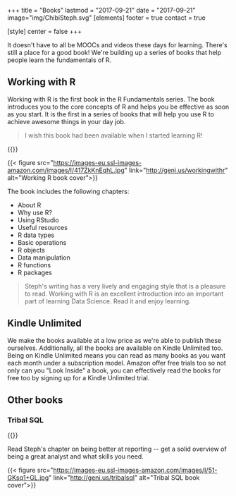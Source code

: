 +++
title = "Books"
lastmod = "2017-09-21"
date = "2017-09-21"
image="img/ChibiSteph.svg"
[elements]
  footer = true
  contact = true

[style]
  center = false
+++

It doesn't have to all be MOOCs and videos these days for learning. There's still a place for a good book! We're building up a series of books that help people learn the fundamentals of R.

## Working with R
Working with R is the first book in the R Fundamentals series. The book introduces you to the core concepts of R and helps you be effective as soon as you start. It is the first in a series of books that will help you use R to achieve awesome things in your day job.

> I wish this book had been available when I started learning R!

{{<btn href="//geni.us/workingwithr" msg="Get Working with R">}}

   <div class="row">


   <div class="col-lg-6"> 



{{< figure src="https://images-eu.ssl-images-amazon.com/images/I/417ZkKnEqhL.jpg" link="http://geni.us/workingwithr" alt="Working R book cover">}}



</div>
    <div class="col-lg-6"> 



The book includes the following chapters:

- About R
- Why use R?
- Using RStudio
- Useful resources
- R data types
- Basic operations
- R objects
- Data manipulation
- R functions
- R packages


</div>
</div>

> Steph's writing has a very lively and engaging style that is a pleasure to read. Working with R is an excellent introduction into an important part of learning Data Science. Read it and enjoy learning.

## Kindle Unlimited
We make the books available at a low price as we're able to publish these ourselves. Additionally, all the books are available on Kindle Unlimited too. Being on Kindle Unlimited means you can read as many books as you want each month under a subscription model. Amazon offer free trials too so not only can you "Look Inside" a book, you can effectively read the books for free too by signing up for a Kindle Unlimited trial.

## Other books

### Tribal SQL

{{<btn href="//geni.us/tribalsql" msg="Get Tribal SQL">}}

Read Steph's chapter on being better at reporting -- get a solid overview of being a great analyst and what skills you need.



{{< figure src="https://images-eu.ssl-images-amazon.com/images/I/51-GKsq1+GL.jpg" link="http://geni.us/tribalsql" alt="Tribal SQL book cover">}}

